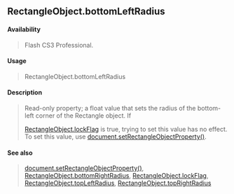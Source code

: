 ## RectangleObject.bottomLeftRadius

#### Availability

> Flash CS3 Professional.

#### Usage

> RectangleObject.bottomLeftRadius

#### Description

> Read-only property; a float value that sets the radius of the bottom-left corner of the Rectangle object. If
>
> [RectangleObject.lockFlag](#_bookmark801) is true, trying to set this value has no effect. To set this value, use [document.setRectangleObjectProperty()](#_bookmark302).

#### See also

> [document.setRectangleObjectProperty()](#_bookmark302), [RectangleObject.bottomRightRadius](#RectangleObject.bottomRightRadius), [RectangleObject.lockFlag](#_bookmark801), [RectangleObject.topLeftRadius](#_bookmark802), [RectangleObject.topRightRadius](#_bookmark803)

<span id="RectangleObject.bottomRightRadius" class="anchor"></span>
